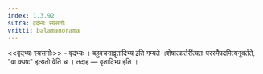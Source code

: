 ```yaml
---
index: 1.3.92
sutra: वृद्भ्यः स्यसनोः
vritti: balamanorama
---
```


<<वृद्भ्यः स्यसनोः>> - वृद्भ्यः । बहुवचनाद्वृतादिभ्य इति गम्यते ।शेषात्कर्तरी॑त्यतः परस्मैपदमित्यनुवर्तते, "वा क्यषः" इत्यतो वेति च । तदाह —  वृतादिभ्य इति ।